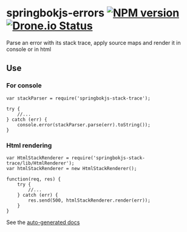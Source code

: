springbokjs-errors  [![NPM version][npm-image]][npm-url] [![Drone.io Status][droneio-image]][droneio-url]
============================

Parse an error with its stack trace, apply source maps and render it in console or in html

## Use


### For console

```
var stackParser = require('springbokjs-stack-trace');

try {
    //...
} catch (err) {
    console.error(stackParser.parse(err).toString());
}
```

### Html rendering

```
var HtmlStackRenderer = require('springbokjs-stack-trace/lib/HtmlRenderer');
var htmlStackRenderer = new HtmlStackRenderer();

function(req, res) {
    try {
        //...
    } catch (err) {
        res.send(500, htmlStackRenderer.render(err));
    }
}

```

[npm-image]: https://img.shields.io/npm/v/springbokjs-errors.svg?style=flat
[npm-url]: https://npmjs.org/package/springbokjs-errors
[droneio-image]: https://drone.io/github.com/christophehurpeau/springbokjs-errors/status.png
[droneio-url]: https://drone.io/github.com/christophehurpeau/springbokjs-errors/latest

See the [auto-generated docs](http://christophehurpeau.github.io/springbokjs-errors/docs/global.html)
